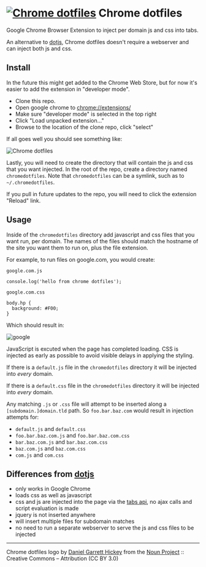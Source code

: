 # [![Chrome dotfiles](https://raw.githubusercontent.com/matthewhadley/chromedotfiles/master/icon-64.png)](https://github.com/matthewhadley/chromedotfiles) Chrome dotfiles

Google Chrome Browser Extension to inject per domain js and css into tabs.

An alternative to [dotjs](https://github.com/defunkt/dotjs), Chrome dotfiles doesn't
require a webserver and can inject both js and css.

## Install

In the future this might get added to the Chrome Web Store, but for now it's easier to
add the extension in "developer mode".

- Clone this repo.
- Open google chrome to [chrome://extensions/](chrome://extensions/)
- Make sure "developer mode" is selected in the top right
- Click "Load unpacked extension..."
- Browse to the location of the clone repo, click "select"

If all goes well you should see something like:

![Chrome dotfiles](https://raw.githubusercontent.com/matthewhadley/chromedotfiles/master/assets/extensions.png)

Lastly, you will need to create the directory that will contain the js and css that
you want injected. In the root of the repo, create a directory named `chromedotfiles`.
Note that `chromedotfiles` can be a symlink, such as to `~/.chromedotfiles`.

If you pull in future updates to the repo, you will need to click the extension "Reload" link.

## Usage

Inside of the `chromedotfiles` directory add javascript and css files that you want run, per domain.
The names of the files should match the hostname of the site you want them to run on, plus
the file extension.

For example, to run files on google.com, you would create:

`google.com.js`
```
console.log('hello from chrome dotfiles');
```

`google.com.css`
```
body.hp {
  background: #F00;
}
```

Which should result in:

![google](https://raw.githubusercontent.com/matthewhadley/chromedotfiles/master/assets/example.png)

JavaScript is excuted when the page has completed loading. CSS is injected as early as possible to
avoid visible delays in applying the styling.

If there is a `default.js` file in the `chromedotfiles` directory it will be injected into *every*
domain.

If there is a `default.css` file in the `chromedotfiles` directory it will be injected into *every*
domain.

Any matching `.js` or `.css` file will attempt to be inserted along a `[subdomain.]domain.tld` path.
So `foo.bar.baz.com` would result in injection attempts for:
- `default.js` and `default.css`
- `foo.bar.baz.com.js` and `foo.bar.baz.com.css`
- `bar.baz.com.js` and `bar.baz.com.css`
- `baz.com.js` and `baz.com.css`
- `com.js` and `com.css`

## Differences from [dotjs](https://github.com/defunkt/dotjs)

- only works in Google Chrome
- loads css as well as javascript
- css and js are injected into the page via the [tabs api](https://developer.chrome.com/extensions/tabs), no ajax calls and script evaluation is made
- jquery is not inserted anywhere
- will insert multiple files for subdomain matches
- no need to run a separate webserver to serve the js and css files to be injected

---

Chrome dotfiles logo by [Daniel Garrett Hickey](http://thenounproject.com/daniel.g.hickey) from the [Noun Project](http://thenounproject.com/) :: Creative Commons – Attribution (CC BY 3.0)
